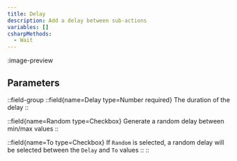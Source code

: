 ```yaml
---
title: Delay
description: Add a delay between sub-actions
variables: []
csharpMethods:
  - Wait
---
```


:image-preview

## Parameters
::field-group
  ::field{name=Delay type=Number required}
    The duration of the delay
  ::

  ::field{name=Random type=Checkbox}
    Generate a random delay between min/max values
  ::

  ::field{name=To type=Checkbox}
    If `Random` is selected, a random delay will be selected between the `Delay` and `To` values
  ::
::